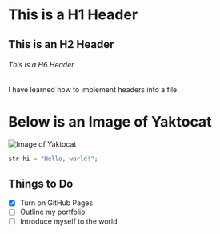 # This is a H1 Header
## This is an H2 Header
###### This is a H6 Header


I have learned how to implement headers into a file.

# Below is an Image of Yaktocat
![Image of Yaktocat](https://octodex.github.com/images/yaktocat.png)


``` c++
str hi = "Hello, world!";
```

## Things to Do
- [x] Turn on GitHub Pages
- [ ] Outline my portfolio
- [ ] Introduce myself to the world
